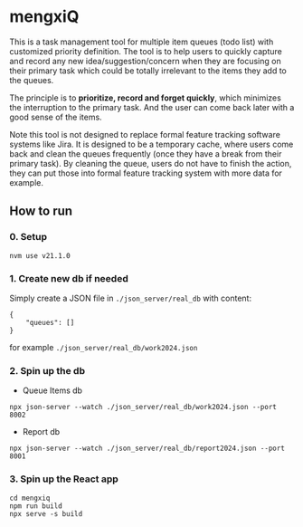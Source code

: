 # mengxiQ
This is a task management tool for multiple item queues (todo list) with customized priority definition. The tool is to help users to quickly capture and record any new idea/suggestion/concern when they are focusing on their primary task which could be totally irrelevant to the items they add to the queues.

The principle is to **prioritize, record and forget quickly**, which minimizes the interruption to the primary task. And the user can come back later with a good sense of the items.

Note this tool is not designed to replace formal feature tracking software systems like Jira. It is designed to be a temporary cache, where users come back and clean the queues frequently (once they have a break from their primary task). By cleaning the queue, users do not have to finish the action, they can put those into formal feature tracking system with more data for example.

## How to run
### 0. Setup
```
nvm use v21.1.0
```

### 1. Create new db if needed
Simply create a JSON file in `./json_server/real_db` with content:
```
{
    "queues": []
}
```
for example `./json_server/real_db/work2024.json`

### 2. Spin up the db
- Queue Items db
```
npx json-server --watch ./json_server/real_db/work2024.json --port 8002
```
- Report db
```
npx json-server --watch ./json_server/real_db/report2024.json --port 8001
```

### 3. Spin up the React app
```
cd mengxiq
npm run build
npx serve -s build
```

